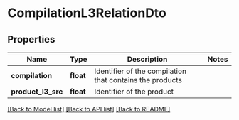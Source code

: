 # CompilationL3RelationDto

## Properties
Name | Type | Description | Notes
------------ | ------------- | ------------- | -------------
**compilation** | **float** | Identifier of the compilation that contains the products | 
**product_l3_src** | **float** | Identifier of the product | 

[[Back to Model list]](../README.md#documentation-for-models) [[Back to API list]](../README.md#documentation-for-api-endpoints) [[Back to README]](../README.md)


